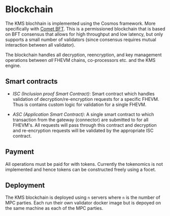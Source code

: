 # Blockchain
The KMS blochhain is implemented using the Cosmos framework. More specifically with [Comet BFT](https://cosmos.network/cometbft/).
This is a permissioned blockchain that is based on BFT consensus that allows for high throughput and low latency, but only supports a small number of validators (since consensus requires mutual interaction between all validator).

The blockchain handles all decryption, reencryption, and key management operations between _all_ FHEVM chains, co-processors etc. and the KMS engine.

## Smart contracts

- *ISC (Inclusion proof Smart Contract)*: Smart contract which handles validation of decryption/re-encryption requests for a specific FHEVM. Thus is contains custom logic for validation for a single FHEVM.

- *ASC (Application Smart Contract)*: A single smart contract to which transaction from the gateway (connector) are submitted to for all FHEVM's. All requests will pass through this contract and decryption and re-encryption requests will be validated by the appropriate ISC contract. 

## Payment
All operations must be paid for with tokens. Currently the tokenomics is not implemented and hence tokens can be constructed freely using a focet.

## Deployment
The KMS blockchain is deployed using `n` servers where `n` is the number of MPC parties. Each run their own validator docker image but is depoyed on the same machine as each of the MPC parties.